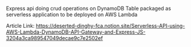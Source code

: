 Express api doing crud operations on DynamoDB Table
packaged as serverless application to be deployed on AWS Lambda

Article Link: https://deserted-dinghy-fca.notion.site/Serverless-API-using-AWS-Lambda-DynamoDB-API-Gateway-and-Express-JS-3204a3ca989547049decae9c7e2502ef
